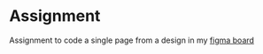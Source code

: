 # Assignment

Assignment to code a single page from a design in my [figma board](https://www.figma.com/design/ZVvSgiYHnRAXZ1wwpNg68k/FLEXIISAF-DELIVERABLE-ON-HIFI-AUTHENTICATION-FEATURRE?node-id=0-1&t=VGqEKnP5Nuk8UCEG-1)
